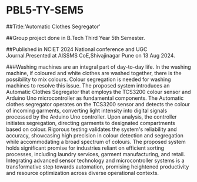 # PBL5-TY-SEM5

##Title:'Automatic Clothes Segregator' 

##Group project done in B.Tech Third Year 5th Semester.

##Published in NCIET 2024 National conference and UGC Journal.Presented at AISSMS CoE,Shivajinagar Pune on 13 Aug 2024.

###Washing machines are an integral part of day-to-day life. In the washing machine, if coloured and white clothes are washed together, there is the possibility to mix colours. Colour segregation is needed for washing machines to resolve this issue. The proposed system introduces an Automatic Clothes Segregator that employs the TCS3200 colour sensor and Arduino Uno microcontroller as fundamental components. The Automatic clothes segregator operates on the TCS3200 sensor and detects the colour of incoming garments, converting light intensity into digital signals processed by the Arduino Uno controller. Upon analysis, the controller initiates segregation, directing garments to designated compartments based on colour. Rigorous testing validates the system's reliability and accuracy, showcasing high precision in colour detection and segregation while accommodating a broad spectrum of colours. The proposed system holds significant promise for industries reliant on efficient sorting processes, including laundry services, garment manufacturing, and retail. Integrating advanced sensor technology and microcontroller systems is a transformative step towards automation, promising heightened productivity and resource optimization across diverse operational contexts.

